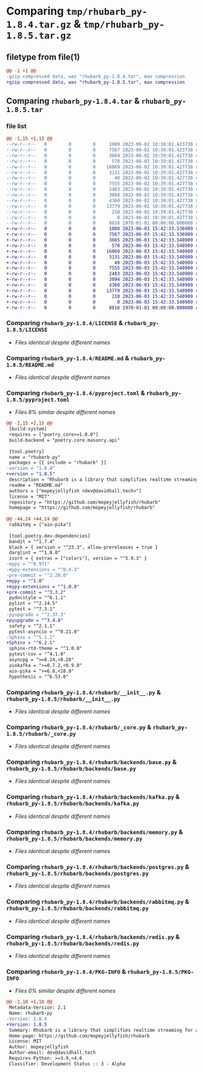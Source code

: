 # Comparing `tmp/rhubarb_py-1.8.4.tar.gz` & `tmp/rhubarb_py-1.8.5.tar.gz`

## filetype from file(1)

```diff
@@ -1 +1 @@
-gzip compressed data, was "rhubarb_py-1.8.4.tar", max compression
+gzip compressed data, was "rhubarb_py-1.8.5.tar", max compression
```

## Comparing `rhubarb_py-1.8.4.tar` & `rhubarb_py-1.8.5.tar`

### file list

```diff
@@ -1,15 +1,15 @@
--rw-r--r--   0        0        0     1080 2023-06-02 10:39:01.423738 rhubarb_py-1.8.4/LICENSE
--rw-r--r--   0        0        0     7567 2023-06-02 10:39:01.423738 rhubarb_py-1.8.4/README.md
--rw-r--r--   0        0        0     3669 2023-06-02 10:39:01.427738 rhubarb_py-1.8.4/pyproject.toml
--rw-r--r--   0        0        0      570 2023-06-02 10:39:01.427738 rhubarb_py-1.8.4/rhubarb/__init__.py
--rw-r--r--   0        0        0    16069 2023-06-02 10:39:01.427738 rhubarb_py-1.8.4/rhubarb/_core.py
--rw-r--r--   0        0        0     3131 2023-06-02 10:39:01.427738 rhubarb_py-1.8.4/rhubarb/backends/base.py
--rw-r--r--   0        0        0       40 2023-06-02 10:39:01.427738 rhubarb_py-1.8.4/rhubarb/backends/exceptions.py
--rw-r--r--   0        0        0     7555 2023-06-02 10:39:01.427738 rhubarb_py-1.8.4/rhubarb/backends/kafka.py
--rw-r--r--   0        0        0     2483 2023-06-02 10:39:01.427738 rhubarb_py-1.8.4/rhubarb/backends/memory.py
--rw-r--r--   0        0        0     3094 2023-06-02 10:39:01.427738 rhubarb_py-1.8.4/rhubarb/backends/postgres.py
--rw-r--r--   0        0        0     4360 2023-06-02 10:39:01.427738 rhubarb_py-1.8.4/rhubarb/backends/rabbitmq.py
--rw-r--r--   0        0        0    13779 2023-06-02 10:39:01.427738 rhubarb_py-1.8.4/rhubarb/backends/redis.py
--rw-r--r--   0        0        0      210 2023-06-02 10:39:01.427738 rhubarb_py-1.8.4/rhubarb/event.py
--rw-r--r--   0        0        0        0 2023-06-02 10:39:01.427738 rhubarb_py-1.8.4/rhubarb/py.typed
--rw-r--r--   0        0        0     8816 1970-01-01 00:00:00.000000 rhubarb_py-1.8.4/PKG-INFO
+-rw-r--r--   0        0        0     1080 2023-06-03 15:42:33.536909 rhubarb_py-1.8.5/LICENSE
+-rw-r--r--   0        0        0     7567 2023-06-03 15:42:33.536909 rhubarb_py-1.8.5/README.md
+-rw-r--r--   0        0        0     3665 2023-06-03 15:42:33.540909 rhubarb_py-1.8.5/pyproject.toml
+-rw-r--r--   0        0        0      570 2023-06-03 15:42:33.540909 rhubarb_py-1.8.5/rhubarb/__init__.py
+-rw-r--r--   0        0        0    16069 2023-06-03 15:42:33.540909 rhubarb_py-1.8.5/rhubarb/_core.py
+-rw-r--r--   0        0        0     3131 2023-06-03 15:42:33.540909 rhubarb_py-1.8.5/rhubarb/backends/base.py
+-rw-r--r--   0        0        0       40 2023-06-03 15:42:33.540909 rhubarb_py-1.8.5/rhubarb/backends/exceptions.py
+-rw-r--r--   0        0        0     7555 2023-06-03 15:42:33.540909 rhubarb_py-1.8.5/rhubarb/backends/kafka.py
+-rw-r--r--   0        0        0     2483 2023-06-03 15:42:33.540909 rhubarb_py-1.8.5/rhubarb/backends/memory.py
+-rw-r--r--   0        0        0     3094 2023-06-03 15:42:33.540909 rhubarb_py-1.8.5/rhubarb/backends/postgres.py
+-rw-r--r--   0        0        0     4360 2023-06-03 15:42:33.540909 rhubarb_py-1.8.5/rhubarb/backends/rabbitmq.py
+-rw-r--r--   0        0        0    13779 2023-06-03 15:42:33.540909 rhubarb_py-1.8.5/rhubarb/backends/redis.py
+-rw-r--r--   0        0        0      210 2023-06-03 15:42:33.540909 rhubarb_py-1.8.5/rhubarb/event.py
+-rw-r--r--   0        0        0        0 2023-06-03 15:42:33.540909 rhubarb_py-1.8.5/rhubarb/py.typed
+-rw-r--r--   0        0        0     8816 1970-01-01 00:00:00.000000 rhubarb_py-1.8.5/PKG-INFO
```

### Comparing `rhubarb_py-1.8.4/LICENSE` & `rhubarb_py-1.8.5/LICENSE`

 * *Files identical despite different names*

### Comparing `rhubarb_py-1.8.4/README.md` & `rhubarb_py-1.8.5/README.md`

 * *Files identical despite different names*

### Comparing `rhubarb_py-1.8.4/pyproject.toml` & `rhubarb_py-1.8.5/pyproject.toml`

 * *Files 8% similar despite different names*

```diff
@@ -2,15 +2,15 @@
 [build-system]
 requires = ["poetry_core>=1.0.0"]
 build-backend = "poetry.core.masonry.api"
 
 [tool.poetry]
 name = "rhubarb-py"
 packages = [{ include = "rhubarb" }]
-version = "1.8.4"
+version = "1.8.5"
 description = "Rhubarb is a library that simplifies realtime streaming for a number of backends into a single API"
 readme = "README.md"
 authors = ["mopeyjellyfish <dev@davidhall.tech>"]
 license = "MIT"
 repository = "https://github.com/mopeyjellyfish/rhubarb"
 homepage = "https://github.com/mopeyjellyfish/rhubarb"
 
@@ -44,24 +44,24 @@
 rabbitmq = ["aio-pika"]
 
 [tool.poetry.dev-dependencies]
 bandit = "^1.7.4"
 black = { version = "^23.3", allow-prereleases = true }
 darglint = "^1.8.0"
 isort = { extras = ["colors"], version = "^5.9.3" }
-mypy = "^0.971"
-mypy-extensions = "^0.4.3"
-pre-commit = "^2.20.0"
+mypy = "^1.0"
+mypy-extensions = "^1.0.0"
+pre-commit = "^3.3.2"
 pydocstyle = "^6.1.1"
 pylint = "^2.14.5"
 pytest = "^7.3.1"
-pyupgrade = "^2.37.3"
+pyupgrade = "^3.4.0"
 safety = "^2.1.1"
 pytest-asyncio = "^0.21.0"
-Sphinx = "^5.1.1"
+Sphinx = "^6.2.1"
 sphinx-rtd-theme = "^1.0.0"
 pytest-cov = "^4.1.0"
 asyncpg = ">=0.24,<0.28"
 aiokafka = ">=0.7.2,<0.9.0"
 aio-pika = ">=6.8,<10.0"
 hypothesis = "^6.53.0"
```

### Comparing `rhubarb_py-1.8.4/rhubarb/__init__.py` & `rhubarb_py-1.8.5/rhubarb/__init__.py`

 * *Files identical despite different names*

### Comparing `rhubarb_py-1.8.4/rhubarb/_core.py` & `rhubarb_py-1.8.5/rhubarb/_core.py`

 * *Files identical despite different names*

### Comparing `rhubarb_py-1.8.4/rhubarb/backends/base.py` & `rhubarb_py-1.8.5/rhubarb/backends/base.py`

 * *Files identical despite different names*

### Comparing `rhubarb_py-1.8.4/rhubarb/backends/kafka.py` & `rhubarb_py-1.8.5/rhubarb/backends/kafka.py`

 * *Files identical despite different names*

### Comparing `rhubarb_py-1.8.4/rhubarb/backends/memory.py` & `rhubarb_py-1.8.5/rhubarb/backends/memory.py`

 * *Files identical despite different names*

### Comparing `rhubarb_py-1.8.4/rhubarb/backends/postgres.py` & `rhubarb_py-1.8.5/rhubarb/backends/postgres.py`

 * *Files identical despite different names*

### Comparing `rhubarb_py-1.8.4/rhubarb/backends/rabbitmq.py` & `rhubarb_py-1.8.5/rhubarb/backends/rabbitmq.py`

 * *Files identical despite different names*

### Comparing `rhubarb_py-1.8.4/rhubarb/backends/redis.py` & `rhubarb_py-1.8.5/rhubarb/backends/redis.py`

 * *Files identical despite different names*

### Comparing `rhubarb_py-1.8.4/PKG-INFO` & `rhubarb_py-1.8.5/PKG-INFO`

 * *Files 0% similar despite different names*

```diff
@@ -1,10 +1,10 @@
 Metadata-Version: 2.1
 Name: rhubarb-py
-Version: 1.8.4
+Version: 1.8.5
 Summary: Rhubarb is a library that simplifies realtime streaming for a number of backends into a single API
 Home-page: https://github.com/mopeyjellyfish/rhubarb
 License: MIT
 Author: mopeyjellyfish
 Author-email: dev@davidhall.tech
 Requires-Python: >=3.9,<4.0
 Classifier: Development Status :: 3 - Alpha
```

